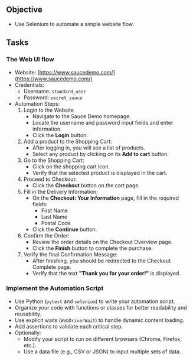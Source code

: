 ## Objective
- Use Selenium to automate a simple website flow.

## Tasks

### The Web UI flow
- Website: [https://www.saucedemo.com/](https://www.saucedemo.com/)
- Credentials:
    - Username: `standard_user`
    - Password: `secret_sauce`
- Automation Steps:
    1. Login to the Website
        - Navigate to the Sauce Demo homepage.
        - Locate the username and password input fields and enter information.
        - Click the **Login** button.
    2. Add a product to the Shopping Cart:
        - After logging in, you will see a list of products.
        - Select any product by clicking on its **Add to cart** button.
    3. Go to the Shopping Cart:
        - Click on the shopping cart icon.
        - Verify that the selected product is displayed in the cart.
    4. Proceed to Checkout:
        - Click the **Checkout** button on the cart page.
    5. Fill in the Delivery Information:
        - On the **Checkout: Your Information** page, fill in the required fields:
          - First Name
          - Last Name
          - Postal Code
        - Click the **Continue** button.
    6. Confirm the Order:
        - Review the order details on the Checkout Overview page.
        - Click the **Finish** button to complete the purchase.
    7. Verify the final Confirmation Message:
        - After finishing, you should be redirected to the Checkout Complete page.
        - Verify that the text **"Thank you for your order!"** is displayed.

### Implement the Automation Script
- Use Python (`pytest` and `selenium`) to write your automation script.
- Organize your code with functions or classes for better readability and reusability.
- Use explicit waits (`WebDriverWait`) to handle dynamic content loading.
- Add assertions to validate each critical step.
- Optionally:
    - Modify your script to run on different browsers (Chrome, Firefox, etc.).
    - Use a data file (e.g., CSV or JSON) to input multiple sets of data.
